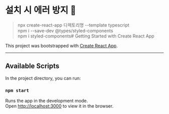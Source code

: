 
# 설치 시 에러 방지 🙂

<blockquote>
npx create-react-app 디렉토리명 --template typescript<br>
npm i --save-dev @types/styled-components<br>
npm i styled-components# Getting Started with Create React App
</blockquote>

This project was bootstrapped with [Create React App](https://github.com/facebook/create-react-app).

***

## Available Scripts

In the project directory, you can run:

### `npm start`

Runs the app in the development mode.\
Open [http://localhost:3000](http://localhost:3000) to view it in the browser.
